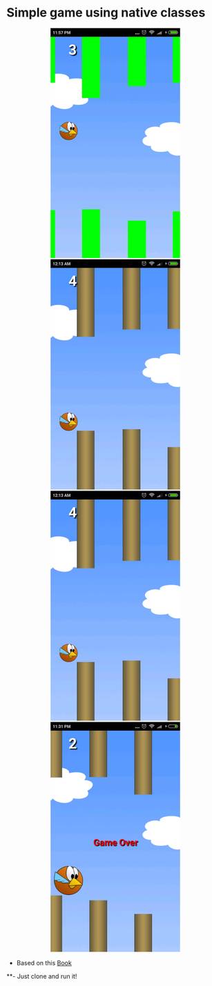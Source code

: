 # Simple game using native classes

<p align="center">
 <img src="/app/src/main/res/screenshots/4.jpg" width="300"/>
  <img src="/app/src/main/res/screenshots/2.jpeg" width="300"/>
   <img src="/app/src/main/res/screenshots/3.jpeg" width="300"/>
    <img src="/app/src/main/res/screenshots/1.jpeg" width="300"/>
</p>

- Based on this <a href="http://www.casadocodigo.com.br/products/livro-games-android" target="_blank">Book </a> 

**- Just clone and run it!
